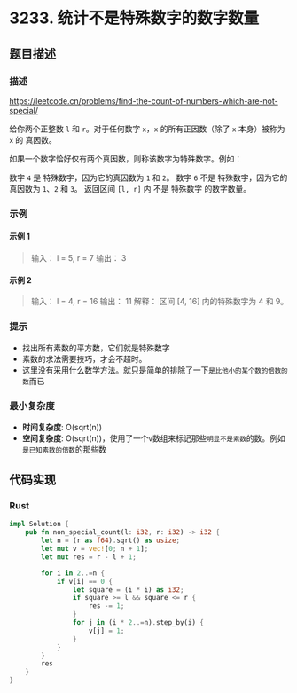 # 3233. 统计不是特殊数字的数字数量

## 题目描述

### 描述
https://leetcode.cn/problems/find-the-count-of-numbers-which-are-not-special/

给你两个正整数 `l` 和 `r`。对于任何数字 `x`，`x` 的所有正因数（除了 `x` 本身）被称为 `x` 的 真因数。

如果一个数字恰好仅有两个真因数，则称该数字为特殊数字。例如：

数字 `4` 是 特殊数字，因为它的真因数为 `1` 和 `2`。
数字 `6` 不是 特殊数字，因为它的真因数为 `1`、`2` 和 `3`。
返回区间 `[l, r]` 内 不是 特殊数字 的数字数量。

### 示例

#### 示例 1
> 输入： l = 5, r = 7
> 输出： 3


#### 示例 2
> 输入： l = 4, r = 16
> 输出： 11
> 解释：
> 区间 [4, 16] 内的特殊数字为 4 和 9。


### 提示

- 找出所有素数的平方数，它们就是特殊数字
- 素数的求法需要技巧，才会不超时。
- 这里没有采用什么数学方法。就只是简单的排除了一下`是比他小的某个数的倍数的数`而已


### 最小复杂度

- **时间复杂度**: O(sqrt(n))
- **空间复杂度**: O(sqrt(n))，使用了一个`v`数组来标记那些`明显不是素数`的数。例如`是已知素数的倍数`的那些数

## 代码实现

### Rust

```rust
impl Solution {
    pub fn non_special_count(l: i32, r: i32) -> i32 {
        let n = (r as f64).sqrt() as usize;
        let mut v = vec![0; n + 1];
        let mut res = r - l + 1;

        for i in 2..=n {
            if v[i] == 0 {
                let square = (i * i) as i32;
                if square >= l && square <= r {
                    res -= 1;
                }
                for j in (i * 2..=n).step_by(i) {
                    v[j] = 1;
                }
            }
        }
        res
    }
}
```